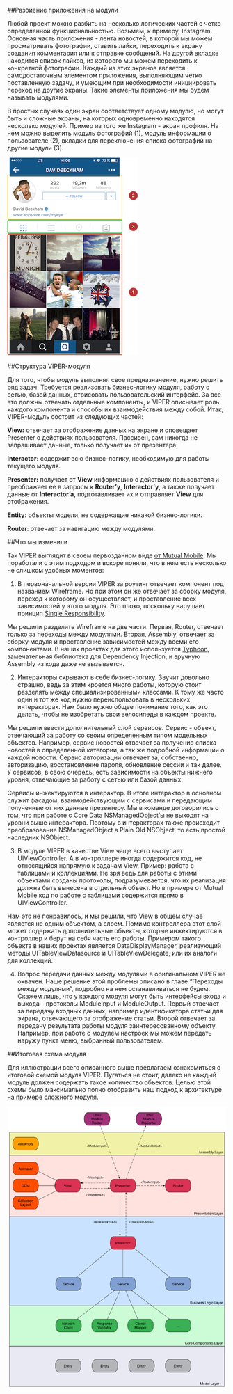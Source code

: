 ##Разбиение приложения на модули

Любой проект можно разбить на несколько логических частей с четко определенной функциональностью. Возьмем, к примеру, Instagram. Основная часть приложения - лента новостей, в которой мы можем просматривать фотографии, ставить лайки, переходить к экрану создания комментария или к отправке сообщений. На другой вкладке находится список лайков, из которого мы можем переходить к конкретной фотографии. Каждый из этих экранов является самодостаточным элементом приложения, выполняющим четко поставленную задачу, и умеющим при необходимости инициировать переход на другие экраны. Такие элементы приложения мы будем называть модулями.

В простых случаях один экран соответствует одному модулю, но могут быть и сложные экраны, на которых одновременно находятся несколько модулей. Пример из того же Instagram - экран профиля. На нем можно выделить модуль фотографий (1), модуль информации о пользователе (2), вкладки для переключения списка фотографий на другие модули (3).

![Профиль Instagram](Resources/instagram_example.png)

##Структура VIPER-модуля

Для того, чтобы модуль выполнял свое предназначение, нужно решить ряд задач. Требуется реализовать бизнес-логику модуля, работу с сетью, базой данных, отрисовать пользовательский интерфейс. За все это должны отвечать отдельные компоненты, и VIPER описывает роль каждого компонента и способы их взаимодействия между собой. Итак, VIPER-модуль состоит из следующих частей:

**View:** отвечает за отображение данных на экране и оповещает Presenter о действиях пользователя. Пассивен, сам никогда не запрашивает данные, только получает их от презентера.

**Interactor:** содержит всю бизнес-логику, необходимую для работы текущего модуля.

**Presenter:** получает от **View** информацию о действиях пользователя и преображает ее в запросы к **Router’у**, **Interactor’у**, а также получает данные от **Interactor’a**, подготавливает их и отправляет **View** для отображения.

**Entity**: объекты модели, не содержащие никакой бизнес-логики.

**Router**: отвечает за навигацию между модулями.

##Что мы изменили

Так VIPER выглядит в своем первозданном виде [от Mutual Mobile](https://www.objc.io/issues/13-architecture/viper/). Мы поработали с этим подходом и вскоре поняли, что в нем есть несколько не слишком удобных моментов:

1) В первоначальной версии VIPER за роутинг отвечает компонент под названием Wireframe. Но при этом он же отвечает за сборку модуля, переход к которому он осуществляет, и проставление всех зависимостей у этого модуля. Это плохо, поскольку нарушает принцип [Single Responsibility](https://en.wikipedia.org/wiki/Single_responsibility_principle). 

Мы решили разделить Wireframe на две части. Первая, Router, отвечает только за переходы между модулями. Вторая, Assembly, отвечает за сборку модуля и проставление зависимостей между всеми его компонентами. В наших проектах для этого используется [Typhoon](https://github.com/appsquickly/Typhoon), замечательная библиотека для Dependency Injection, и вручную Assembly из кода даже не вызывается.

2) Интеракторы скрывают в себе бизнес-логику. Звучит довольно страшно, ведь за этим кроется много работы, которую стоит разделять между специализированными классами. К тому же часто один и тот же код нужно переиспользовать в нескольких интеракторах. Нам было нужно общее понимание того, как это делать, чтобы не изобретать свои велосипеды в каждом проекте.

Мы решили ввести дополнительный слой сервисов. Сервис - объект, отвечающий за работу со своим определенным типом модельных объектов. Например, сервис новостей отвечает за получение списка новостей в определенной категории, а так же подробной информации о каждой новости. Сервис авторизации отвечает за, собственно, авторизацию, восстановление пароля, обновление сессии и так далее. У сервисов, в свою очередь, есть зависимости на объекты нижнего уровня, отвечающие за работу с сетью или базой данных.

Сервисы инжектируются в интерактор. В итоге интерактор в основном служит фасадом, взаимодействующим с сервисами и передающим полученные от них данные презентеру. Мы в команде договорились о том, что при работе с Core Data NSManagedObject’ы не выходят на уровни выше интерактора. Поэтому в интеракторах также происходит преобразование NSManagedObject в Plain Old NSObject, то есть простой наследник NSObject.

3) В модуле VIPER в качестве View чаще всего выступает UIViewController. А в контроллере иногда содержится код, не относящийся напрямую к задачам View. Пример: работа с таблицами и коллекциями. Не зря ведь для работы с этими объектами созданы протоколы, подразумевается, что их реализация должна быть вынесена в отдельный объект. Но в примере от Mutual Mobile код по работе с таблицами содержится прямо в UIViewController.

Нам это не понравилось, и мы решили, что View в общем случае является не одним объектом, а слоем. Помимо контроллера этот слой может содержать дополнительные объекты, которые инжектируются в контроллер и берут на себя часть его работы. Примером такого объекта в наших проектах является DataDisplayManager, реализующий методы UITableViewDatasource и UITableViewDelegate, или их аналоги для коллекций.

4) Вопрос передачи данных между модулями в оригинальном VIPER не охвачен. Наше решение этой проблемы описано в главе “Переходы между модулями”, подробно на нем останавливаться не будем. Скажем лишь, что у каждого модуля могут быть интерфейсы входа и выхода - протоколы ModuleInput и ModuleOutput. Первый отвечает за передачу входных данных, например идентификатора статьи для экрана, отвечающего за отображение статьи. Второй отвечает за передачу результата работы модуля заинтересованному объекту. Например, при работе с модулем настроек мы можем передать наружу пункт меню, выбранный пользователем. 

##Итоговая схема модуля

Для иллюстрации всего описанного выше предлагаем ознакомиться с итоговой схемой модуля VIPER. Пугаться не стоит, далеко не каждый модуль должен содержать такое количество объектов. Целью этой схемы было максимально полно отобразить наш подход к архитектуре на примере сложного модуля.

![Схема модуля VIPER](Resources/module_structure.png)
